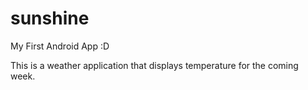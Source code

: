 # sunshine
My First Android App :D

This is a weather application that displays temperature for the coming week.
